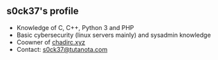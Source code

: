 ## s0ck37's profile
- Knowledge of C, C++, Python 3 and PHP
- Basic cybersecurity (linux servers mainly) and sysadmin knowledge
- Coowner of [chadirc.xyz](https://chadirc.xyz)
- Contact: s0ck37@tutanota.com

